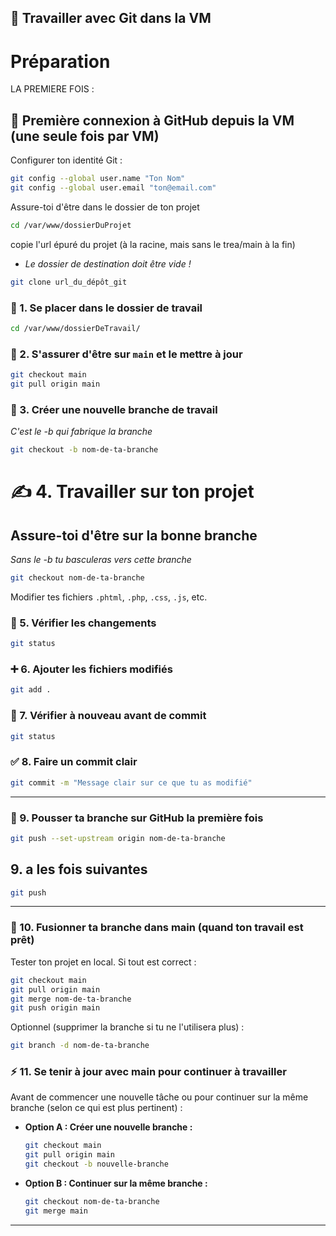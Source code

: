 ## 🔄 Travailler avec Git dans la VM
# Préparation
LA PREMIERE FOIS :

## 🔑 Première connexion à GitHub depuis la VM (une seule fois par VM)

Configurer ton identité Git :
```bash
git config --global user.name "Ton Nom"
git config --global user.email "ton@email.com"
```
Assure-toi d'être dans le dossier de ton projet
```bash
cd /var/www/dossierDuProjet
```
copie l'url épuré du projet (à la racine, mais sans le trea/main à la fin)
- *Le dossier de destination doit être vide !*
```bash
git clone url_du_dépôt_git
```

### 📍 1. Se placer dans le dossier de travail
```bash
cd /var/www/dossierDeTravail/
```

### 🌱 2. S'assurer d'être sur `main` et le mettre à jour
```bash
git checkout main
git pull origin main
```

### 🌿 3. Créer une nouvelle branche de travail
*C'est le -b qui fabrique la branche*
```bash
git checkout -b nom-de-ta-branche
```

# ✍️ 4. Travailler sur ton projet

## Assure-toi d'être sur la bonne branche
*Sans le -b tu basculeras vers cette branche*
```bash
git checkout nom-de-ta-branche
```
Modifier tes fichiers `.phtml`, `.php`, `.css`, `.js`, etc.

### 🔎 5. Vérifier les changements
```bash
git status
```

### ➕ 6. Ajouter les fichiers modifiés
```bash
git add .
```

### 🧹 7. Vérifier à nouveau avant de commit
```bash
git status
```

### ✅ 8. Faire un commit clair
```bash
git commit -m "Message clair sur ce que tu as modifié"
```
---
### 🚀 9. Pousser ta branche sur GitHub la première fois
  ```bash
  git push --set-upstream origin nom-de-ta-branche
  ```
## 9. a les fois suivantes 
```bash
git push
```
---

### 🔄 10. Fusionner ta branche dans main (quand ton travail est prêt)
Tester ton projet en local. Si tout est correct :
```bash
git checkout main
git pull origin main
git merge nom-de-ta-branche
git push origin main
```
Optionnel (supprimer la branche si tu ne l'utilisera plus) :
```bash
git branch -d nom-de-ta-branche
```

### ⚡ 11. Se tenir à jour avec main pour continuer à travailler
Avant de commencer une nouvelle tâche ou pour continuer sur la même branche (selon ce qui est plus pertinent) :

- **Option A : Créer une nouvelle branche :**
  ```bash
  git checkout main
  git pull origin main
  git checkout -b nouvelle-branche
  ```

- **Option B : Continuer sur la même branche :**
  ```bash
  git checkout nom-de-ta-branche
  git merge main
  ```

---
